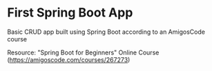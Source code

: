 # First Spring Boot App
Basic CRUD app built using Spring Boot according to an AmigosCode course

Resource: "Spring Boot for Beginners" Online Course (https://amigoscode.com/courses/267273)
